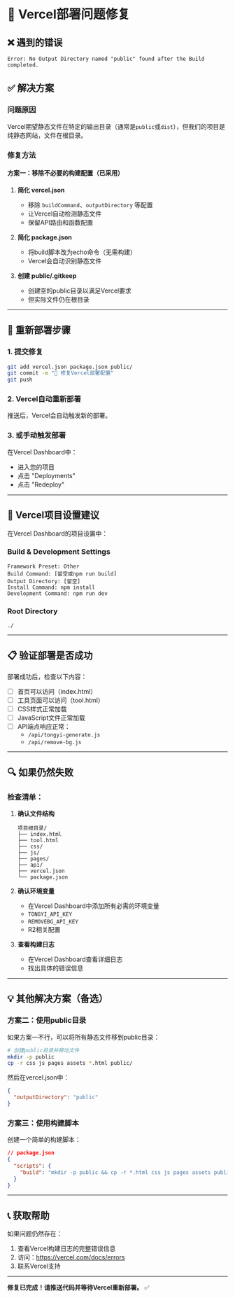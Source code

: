 # 🔧 Vercel部署问题修复

## ❌ 遇到的错误

```
Error: No Output Directory named "public" found after the Build completed.
```

## ✅ 解决方案

### **问题原因**
Vercel期望静态文件在特定的输出目录（通常是`public`或`dist`），但我们的项目是纯静态网站，文件在根目录。

### **修复方法**

#### **方案一：移除不必要的构建配置（已采用）**

1. **简化 vercel.json**
   - 移除 `buildCommand`、`outputDirectory` 等配置
   - 让Vercel自动检测静态文件
   - 保留API路由和函数配置

2. **简化 package.json**
   - 将build脚本改为echo命令（无需构建）
   - Vercel会自动识别静态文件

3. **创建 public/.gitkeep**
   - 创建空的public目录以满足Vercel要求
   - 但实际文件仍在根目录

---

## 🚀 重新部署步骤

### **1. 提交修复**

```bash
git add vercel.json package.json public/
git commit -m "🔧 修复Vercel部署配置"
git push
```

### **2. Vercel自动重新部署**

推送后，Vercel会自动触发新的部署。

### **3. 或手动触发部署**

在Vercel Dashboard中：
- 进入您的项目
- 点击 "Deployments"
- 点击 "Redeploy"

---

## 🎯 Vercel项目设置建议

在Vercel Dashboard的项目设置中：

### **Build & Development Settings**

```
Framework Preset: Other
Build Command: [留空或npm run build]
Output Directory: [留空]
Install Command: npm install
Development Command: npm run dev
```

### **Root Directory**

```
./
```

---

## 📋 验证部署是否成功

部署成功后，检查以下内容：

- [ ] 首页可以访问（index.html）
- [ ] 工具页面可以访问（tool.html）
- [ ] CSS样式正常加载
- [ ] JavaScript文件正常加载
- [ ] API端点响应正常：
  - `/api/tongyi-generate.js`
  - `/api/remove-bg.js`

---

## 🔍 如果仍然失败

### **检查清单：**

1. **确认文件结构**
   ```
   项目根目录/
   ├── index.html
   ├── tool.html
   ├── css/
   ├── js/
   ├── pages/
   ├── api/
   ├── vercel.json
   └── package.json
   ```

2. **确认环境变量**
   - 在Vercel Dashboard中添加所有必需的环境变量
   - `TONGYI_API_KEY`
   - `REMOVEBG_API_KEY`
   - R2相关配置

3. **查看构建日志**
   - 在Vercel Dashboard查看详细日志
   - 找出具体的错误信息

---

## 💡 其他解决方案（备选）

### **方案二：使用public目录**

如果方案一不行，可以将所有静态文件移到public目录：

```bash
# 创建public目录并移动文件
mkdir -p public
cp -r css js pages assets *.html public/
```

然后在vercel.json中：
```json
{
  "outputDirectory": "public"
}
```

### **方案三：使用构建脚本**

创建一个简单的构建脚本：

```json
// package.json
{
  "scripts": {
    "build": "mkdir -p public && cp -r *.html css js pages assets public/"
  }
}
```

---

## 📞 获取帮助

如果问题仍然存在：
1. 查看Vercel构建日志的完整错误信息
2. 访问：https://vercel.com/docs/errors
3. 联系Vercel支持

---

**修复已完成！请推送代码并等待Vercel重新部署。** ✅



